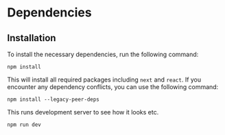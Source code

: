 # Dependencies #

## Installation

To install the necessary dependencies, run the following command:

```
npm install
```

This will install all required packages including `next` and `react`. If you encounter any dependency conflicts, you can use the following command:

```
npm install --legacy-peer-deps
```

This runs development server to see how it looks etc.
```
npm run dev
```

